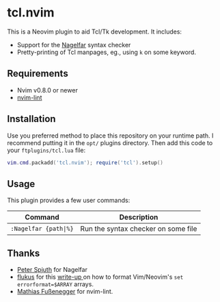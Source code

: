 tcl.nvim
========
This is a Neovim plugin to aid Tcl/Tk development. It includes:

* Support for the [Nagelfar](https://nagelfar.sourceforge.net/) syntax checker
* Pretty-printing of Tcl manpages, eg., using `k` on some keyword.

Requirements
------------
* Nvim v0.8.0 or newer
* [nvim-lint](https://github.com/mfussenegger/nvim-lint)

Installation
------------
Use you preferred method to place this repository on your runtime path.
I recommend putting it in the `opt/` plugins directory.
Then add this code to your `ftplugins/tcl.lua` file:

```lua
vim.cmd.packadd('tcl.nvim'); require('tcl').setup()
```

Usage
-----
This plugin provides a few user commands:

|        Command               |          Description                |
| ---------------------------- | ----------------------------------- |
| `:Nagelfar {path\|%}`        | Run the syntax checker on some file |


Thanks
------
* [Peter Spjuth](https://wiki.tcl-lang.org/page/Peter+Spjuth) for Nagelfar
* [flukus](https://github.com/flukus) for this
[write-up ](https://flukus.github.io/vim-errorformat-demystified.html)
on how to format Vim/Neovim's `set errorformat=$ARRAY` arrays.
* [Mathias Fußenegger](https://zignar.net) for nvim-lint.
